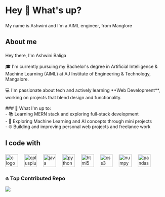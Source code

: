 <h1 align="left">Hey 👋 What's up?</h1>

###

<p align="left">My name is Ashwini  and I'm a AIML engineer, from Manglore</p>

###

<h2 align="left">About me</h2>

###

<p align="left">Hey there, I'm Ashwini Baliga<br><br>🎓 I'm currently pursuing my Bachelor's degree in Artificial Intelligence & Machine Learning (AIML) at AJ Institute of Engineering & Technology, Mangalore.<br><br>💻 I'm passionate about tech and actively learning **Web Development**, working on projects that blend design and functionality.<br><br>
### 🚀 What I'm up to:<br>- 📚 Learning MERN stack and exploring full-stack development<br>- 🤖 Exploring Machine Learning and AI concepts through mini projects<br>- 🌐 Building and improving personal web projects and freelance work</p>

###

<h2 align="left">I code with</h2>

###

<div align="left">
  <img src="https://cdn.jsdelivr.net/gh/devicons/devicon/icons/c/c-original.svg" height="40" alt="c logo"  />
  <img width="12" />
  <img src="https://cdn.jsdelivr.net/gh/devicons/devicon/icons/cplusplus/cplusplus-original.svg" height="40" alt="cplusplus logo"  />
  <img width="12" />
  <img src="https://cdn.jsdelivr.net/gh/devicons/devicon/icons/java/java-original.svg" height="40" alt="java logo"  />
  <img width="12" />
  <img src="https://cdn.jsdelivr.net/gh/devicons/devicon/icons/python/python-original.svg" height="40" alt="python logo"  />
  <img width="12" />
  <img src="https://cdn.jsdelivr.net/gh/devicons/devicon/icons/html5/html5-original.svg" height="40" alt="html5 logo"  />
  <img width="12" />
  <img src="https://cdn.jsdelivr.net/gh/devicons/devicon/icons/css3/css3-original.svg" height="40" alt="css3 logo"  />
  <img width="12" />
  <img src="https://cdn.jsdelivr.net/gh/devicons/devicon/icons/numpy/numpy-original.svg" height="40" alt="numpy logo"  />
  <img width="12" />
  <img src="https://cdn.jsdelivr.net/gh/devicons/devicon/icons/pandas/pandas-original.svg" height="40" alt="pandas logo"  />
</div>

### 🔝 Top Contributed Repo
![](https://github-contributor-stats.vercel.app/api?username=ashwinibaliga&limit=5&theme=dark&combine_all_yearly_contributions=true)


###
